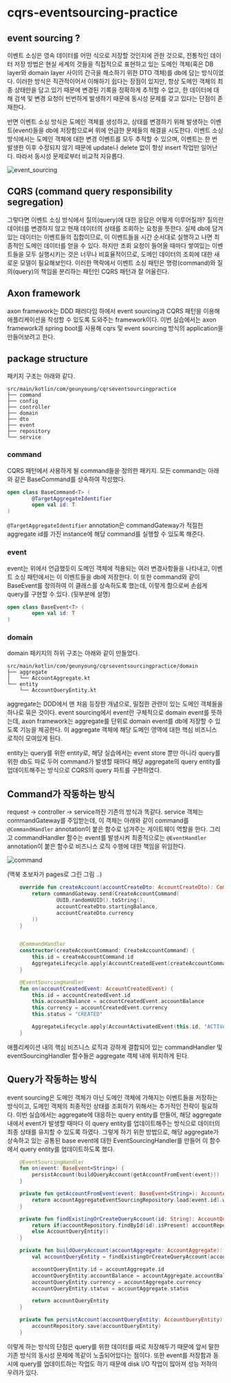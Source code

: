 # cqrs-eventsourcing-practice

## event sourcing ?

이벤트 소싱은 영속 데이터를 어떤 식으로 저장할 것인지에 관한 것으로, 전통적인 데이터 저장 방법은 현실 세계의 것들을 직접적으로 표현하고 있는 도메인 객체(혹은 DB layer와 domain layer 사이의 간극을 해소하기 위한 DTO 객체)를 db에 담는 방식이었다. 이러한 방식은 직관적이어서 이해하기 쉽다는 장점이 있지만, 항상 도메인 객체의 최종 상태만을 담고 있기 때문에 변경된 기록을 정확하게 추적할 수 없고, 한 데이터에 대해 검색 및 변경 요청이 빈번하게 발생하기 때문에 동시성 문제를 갖고 있다는 단점이 존재한다.

반면 이벤트 소싱 방식은 도메인 객체를 생성하고, 상태를 변경하기 위해 발생하는 이벤트(event)들을 db에 저장함으로써 위에 언급한 문제들의 해결을 시도한다. 이벤트 소싱 방식에서는 도메인 객체에 대한 변경 이벤트를 모두 추적할 수 있으며, 이벤트는 한 번 발생한 이후 수정되지 않기 때문에 update나 delete 없이 항상 insert 작업만 일어난다. 따라서 동시성 문제로부터 비교적 자유롭다.

![event_sourcing](./images/Event-Sourcing.jpg)

## CQRS (command query responsibility segregation)

그렇다면 이벤트 소싱 방식에서 질의(query)에 대한 응답은 어떻게 이루어질까? 질의란 데이터를 변경하지 않고 현재 데이터의 상태를 조회하는 요청을 뜻한다. 실제 db에 담겨 있는 데이터는 이벤트들의 집합이므로, 이 이벤트들을 시간 순서대로 실행하고 나면 최종적인 도메인 데이터를 얻을 수 있다. 하지만 조회 요청이 들어올 때마다 쌓여있는 이벤트들을 모두 실행시키는 것은 너무나 비효율적이므로, 도메인 데이터의 조회에 대한 새로운 모델이 필요해보인다. 이러한 맥락에서 이벤트 소싱 패턴은 명령(command)와 질의(query)의 책임을 분리하는 패턴인 CQRS 패턴과 잘 어울린다.

## Axon framework

axon framework는 DDD 패러다임 하에서 event sourcing과 CQRS 패턴을 이용해 애플리케이션을 작성할 수 있도록 도와주는 framework이다. 이번 실습에서는 axon framework과 spring boot를 사용해 cqrs 및 event sourcing 방식의 application을 만들어보려고 한다.

## package structure

패키지 구조는 아래와 같다.

```
src/main/kotlin/com/geunyoung/cqrseventsourcingpractice
├── command
├── config
├── controller
├── domain
├── dto
├── event
├── repository
└── service
```

### command

CQRS 패턴에서 사용하게 될 command들을 정의한 패키지. 모든 command는 아래와 같은 BaseCommand를 상속하여 작성했다.

```kotlin
open class BaseCommand<T> (
        @TargetAggregateIdentifier
        open val id: T
)
```

`@TargetAggregateIdentifier` annotation은 commandGateway가 적절한 aggregate id를 가진 instance에 해당 command를 실행할 수 있도록 해준다.

### event

event는 위에서 언급했듯이 도메인 객체에 적용되는 여러 변경사항들을 나타내고, 이벤트 소싱 패턴에서는 이 이벤트들을 db에 저장한다. 이 또한 command와 같이 BaseEvent를 정의하여 이 클래스를 상속하도록 했는데, 이렇게 함으로써 손쉽게 query를 구현할 수 있다. (뒷부분에 설명)

```kotlin
open class BaseEvent<T> (
        open val id: T
)
```

### domain

domain 패키지의 하위 구조는 아래와 같이 만들었다.

```
src/main/kotlin/com/geunyoung/cqrseventsourcingpractice/domain
├── aggregate
│   └── AccountAggregate.kt
└── entity
    └── AccountQueryEntity.kt
```

aggregate는 DDD에서 맨 처음 등장한 개념으로, 밀접한 관련이 있는 도메인 객체들을 하나로 묶은 것이다. event sourcing에서 event란 구체적으로 domain event를 뜻하는데, axon framework는 aggregate를 단위로 domain event를 db에 저장할 수 있도록 기능을 제공한다. 이 aggregate 객체에 해당 도메인 영역에 대한 핵심 비즈니스 로직이 모여있게 된다.

entity는 query를 위한 entity로, 해당 실습에서는 event store 뿐만 아니라 query를 위한 db도 따로 두어 command가 발생할 때마다 해당 aggregate의 query entity를 업데이트해주는 방식으로 CQRS의 query 파트를 구현하였다.

## Command가 작동하는 방식

request -> controller -> service까진 기존의 방식과 똑같다. service 객체는 commandGateway를 주입받는데, 이 객체는 아래와 같이 command를 `@CommandHandler` annotation이 붙은 함수로 넘겨주는 게이트웨이 역할을 한다. 그리고 commandHandler 함수는 event를 발생시켜 최종적으로는 `@EventHandler` annotation이 붙은 함수로 비즈니스 로직 수행에 대한 책임을 위임한다.

![command](./images/command.png)

(맥북 초보자가 pages로 그린 그림 ..)

```kotlin
    override fun createAccount(accountCreateDto: AccountCreateDto): CompletableFuture<String> {
        return commandGateway.send(CreateAccountCommand(
                UUID.randomUUID().toString(),
                accountCreateDto.startingBalance,
                accountCreateDto.currency
        ))
    }


    @CommandHandler
    constructor(createAccountCommand: CreateAccountCommand) {
        this.id = createAccountCommand.id
        AggregateLifecycle.apply(AccountCreatedEvent(createAccountCommand.id, createAccountCommand.accountBalance, createAccountCommand.currency))
    }

    @EventSourcingHandler
    fun on(accountCreatedEvent: AccountCreatedEvent) {
        this.id = accountCreatedEvent.id
        this.accountBalance = accountCreatedEvent.accountBalance
        this.currency = accountCreatedEvent.currency
        this.status = "CREATED"

        AggregateLifecycle.apply(AccountActivatedEvent(this.id, "ACTIVATED"))
    }
```

애플리케이션 내의 핵심 비즈니스 로직과 강하게 결합되어 있는 commandHandler 및 eventSourcingHandler 함수들은 aggregate 객체 내에 위치하게 된다.

## Query가 작동하는 방식

event sourcing은 도메인 객체가 아닌 도메인 객체에 가해지는 이벤트들을 저장하는 방식이고, 도메인 객체의 최종적인 상태를 조회하기 위해서는 추가적인 전략이 필요하다. 이번 실습에서는 aggregate에 대응하는 query entity를 만들어, 해당 aggregate 내에서 event가 발생할 때마다 이 query entity를 업데이트해주는 방식으로 데이터의 최종 상태를 유지할 수 있도록 하였다.
그렇게 하기 위한 방법으로, 해당 aggregate가 상속하고 있는 공통된 base event에 대한 EventSourcingHandler를 만들어 이 함수에서 query entity를 업데이트하도록 했다.

```kotlin
    @EventSourcingHandler
    fun on(event: BaseEvent<String>) {
        persistAccount(buildQueryAccount(getAccountFromEvent(event)))
    }

    private fun getAccountFromEvent(event: BaseEvent<String>): AccountAggregate {
        return accountAggregateEventSourcingRepository.load(event.id).wrappedAggregate.aggregateRoot
    }

    private fun findExistingOrCreateQueryAccount(id: String): AccountQueryEntity {
        return if(accountRepository.findById(id).isPresent) accountRepository.findById(id).get()
        else AccountQueryEntity()
    }

    private fun buildQueryAccount(accountAggregate: AccountAggregate): AccountQueryEntity {
        val accountQueryEntity = findExistingOrCreateQueryAccount(accountAggregate.id)

        accountQueryEntity.id = accountAggregate.id
        accountQueryEntity.accountBalance = accountAggregate.accountBalance
        accountQueryEntity.currency = accountAggregate.currency
        accountQueryEntity.status = accountAggregate.status

        return accountQueryEntity
    }

    private fun persistAccount(accountQueryEntity: AccountQueryEntity) {
        accountRepository.save(accountQueryEntity)
    }
```

이렇게 하는 방식의 단점은 query를 위한 데이터를 따로 저장해두기 때문에 앞서 말한 기존 방식의 동시성 문제에 똑같이 노출되어있다는 점이다. 또한 event를 저장함과 동시에 query를 업데이트하는 작업도 하기 때문에 disk I/O 작업이 많아져 성능 저하의 우려가 있다.